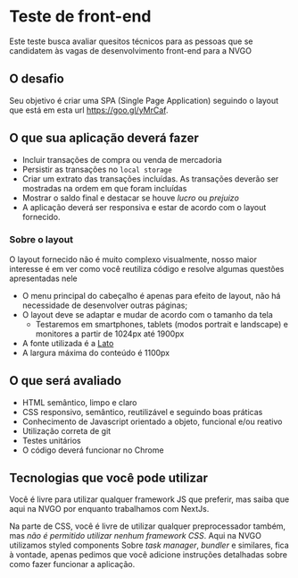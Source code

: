 # Teste de front-end

Este teste busca avaliar quesitos técnicos para as pessoas que se candidatem às vagas de desenvolvimento front-end para a NVGO

## O desafio

Seu objetivo é criar uma SPA (Single Page Application) seguindo o layout que está em esta url https://goo.gl/yMrCaf.

## O que sua aplicação deverá fazer

- Incluir transações de compra ou venda de mercadoria
- Persistir as transações no `local storage`
- Criar um extrato das transações incluídas. As transações deverão ser mostradas na ordem em que foram incluídas
- Mostrar o saldo final e destacar se houve *lucro* ou *prejuizo*
- A aplicação deverá ser responsiva e estar de acordo com o layout fornecido.

### Sobre o layout

O layout fornecido não é muito complexo visualmente, nosso maior interesse é em ver como você reutiliza código e resolve algumas questões apresentadas nele

- O menu principal do cabeçalho é apenas para efeito de layout, não há necessidade de desenvolver outras páginas;
- O layout deve se adaptar e mudar de acordo com o tamanho da tela
  - Testaremos em smartphones, tablets (modos portrait e landscape) e monitores a partir de 1024px até 1900px
- A fonte utilizada é a [Lato](https://fonts.google.com/specimen/Lato)
- A largura máxima do conteúdo é 1100px


## O que será avaliado

- HTML semântico, limpo e claro
- CSS responsivo, semântico, reutilizável e seguindo boas práticas
- Conhecimento de Javascript orientado a objeto, funcional e/ou reativo
- Utilização correta de git
- Testes unitários
- O código deverá funcionar no Chrome

## Tecnologias que você pode utilizar

Você é livre para utilizar qualquer framework JS que preferir, mas saiba que aqui na NVGO por enquanto trabalhamos com NextJs.

Na parte de CSS, você é livre de utilizar qualquer preprocessador também, mas *não é permitido utilizar nenhum framework CSS*. Aqui na NVGO utilizamos styled components Sobre _task manager_, _bundler_ e similares, fica à vontade, apenas pedimos que você adicione instruções detalhadas sobre como fazer funcionar a aplicação.


